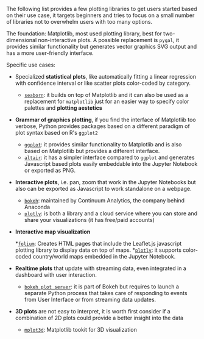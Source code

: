 The following list provides a few plotting libraries to get users started based on their use case, it targets beginners and tries to focus on a small number of libraries not to overwhelm users with too many options.

The foundation: Matplotlib, most used plotting library, best for two-dimensional non-interactive plots. A possible replacement is `pygal`, it provides similar functionality but generates vector graphics SVG output and has a more user-friendly interface.

Specific use cases:

* Specialized **statistical plots**, like automatically fitting a linear regression with confidence interval or like scatter plots color-coded by category.

    * [`seaborn`](https://seaborn.pydata.org/tutorial): it builds on top of Matplotlib and it can also be used as a replacement for `matplotlib` just for an easier way to specify color palettes and **plotting aestetics**

* **Grammar of graphics plotting**, if you find the interface of Matplotlib too verbose, Python provides packages based on a different paradigm of plot syntax based on R's `ggplot2`

    * [`ggplot`](http://ggplot.yhathq.com/): it provides similar functionality to Matplotlib and is also based on Matplotlib but provides a different interface.
    * [`altair`](https://altair-viz.github.io/): it has a simpler interface compared to `ggplot` and generates Javascript based plots easily embeddable into the Jupyter Notebook or exported as PNG.

* **Interactive plots**, i.e. pan, zoom that work in the Jupyter Notebooks but also can be exported as Javascript to work standalone on a webpage.

    * [`bokeh`](http://bokeh.pydata.org/en/latest/docs/user_guide/quickstart.html): maintained by Continuum Analytics, the company behind Anaconda
    * [`plotly`](https://plot.ly/python/line-charts/#simple-line-plot): is both a library and a cloud service where you can store and share your visualizations (it has free/paid accounts)

* **Interactive map visualization**

    *[`folium`](https://github.com/python-visualization/folium): Creates HTML pages that include the Leaflet.js javascript plotting library to display data on top of maps.
    *[`plotly`](https://plot.ly/python/choropleth-maps/): it supports color-coded country/world maps embedded in the Jupyter Notebook.

* **Realtime plots** that update with streaming data, even integrated in a dashboard with user interaction. 

    * [`bokeh plot server`](http://bokeh.pydata.org/en/latest/docs/user_guide/server.html#userguide-server): it is part of Bokeh but requires to launch a separate Python process that takes care of responding to events from User Interface or from streaming data updates.

* **3D plots** are not easy to interpret, it is worth first consider if a combination of 2D plots could provide a better insight into the data

    * [`mplot3d`](https://matplotlib.org/mpl_toolkits/mplot3d/tutorial.html#mplot3d-tutorial): Matplotlib tookit for 3D visualization
